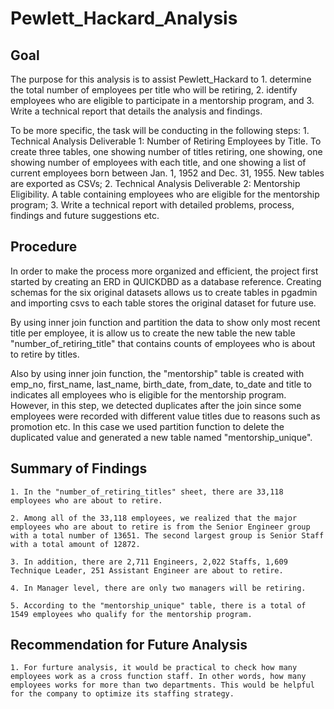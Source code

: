 # Pewlett_Hackard_Analysis

## Goal 

The purpose for this analysis is to assist Pewlett_Hackard to 
    1. determine the total number of employees per title who will be retiring,
    2. identify employees who are eligible to participate in a mentorship program, and
    3. Write a technical report that details the analysis and findings.

To be more specific, the task will be conducting in the following steps: 
    1. Technical Analysis Deliverable 1: Number of Retiring Employees by Title. To create three tables, one showing number of titles retiring, one      showing, one showing number of employees with each title, and one showing a list of current employees born between Jan. 1, 1952 and Dec. 31, 1955. New tables are exported as CSVs;
    2. Technical Analysis Deliverable 2: Mentorship Eligibility. A table containing employees who are eligible for the mentorship program;
    3. Write a technical report with detailed problems, process, findings and future suggestions etc. 

## Procedure 

In order to make the process more organized and efficient, the project first started by creating an ERD in QUICKDBD as a database reference. Creating schemas for the six original datasets allows us to create tables in pgadmin and importing csvs to each table stores the original dataset for future use. 

By using inner join function and partition the data to show only most recent title per employee, it is allow us to create the new table the new table "number_of_retiring_title" that contains counts of employees who is about to retire by titles. 

Also by using inner join function, the "mentorship" table is created with emp_no, first_name, last_name, birth_date, from_date, to_date and title to indicates all employees who is eligible for the mentorship program. However, in this step, we detected duplicates after the join since some employees were recorded with different value titles due to reasons such as promotion etc. In this case we used partition function to delete the duplicated value and generated a new table named "mentorship_unique". 

## Summary of Findings 

    1. In the "number_of_retiring_titles" sheet, there are 33,118 employees who are about to retire. 
    
    2. Among all of the 33,118 employees, we realized that the major employees who are about to retire is from the Senior Engineer group with a total number of 13651. The second largest group is Senior Staff with a total amount of 12872. 
    
    3. In addition, there are 2,711 Engineers, 2,022 Staffs, 1,609 Technique Leader, 251 Assistant Engineer are about to retire. 

    4. In Manager level, there are only two managers will be retiring. 

    5. According to the "mentorship_unique" table, there is a total of 1549 employees who qualify for the mentorship program. 

## Recommendation for Future Analysis 

    1. For furture analysis, it would be practical to check how many employees work as a cross function staff. In other words, how many employees works for more than two departments. This would be helpful for the company to optimize its staffing strategy. 
